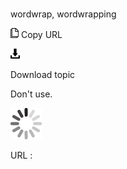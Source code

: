 # 

wordwrap, wordwrapping

![Copy URL](media/wordwrap-wordwrapping/Copy.png)
Copy URL

![Download](media/wordwrap-wordwrapping/Download.png)

Download topic

Don't use.

![In progress](media/wordwrap-wordwrapping/activity-large.gif)

URL :
